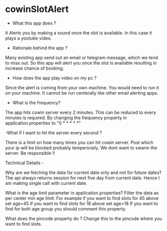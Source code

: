 # cowinSlotAlert

- What this app does ?
 
 It Alerts you by making a sound once the slot is available. In this case it plays a youtube video.
 
 - Rationale behind the app ?

Many existing app send out an email or telegram message, which we tend to miss out. So this app will alert you once the slot is available resulting in increase chance of booking.

- How does the app play video on my pc ?

Since the alert is coming from your own machine. You would need to run it on your machine. It cannot be run centerally like other email alerting apps.

- What is the frequency?

The app hits cowin server every 2 minutes. This can be reduced to every minutes is required.
By changing the frequency property in application.properties to "0 * * * * *"

-What if I want to hit the server every second ?

 There is a limit on how many times you can hit cowin server. Post which your ip will be blocked probably temperoraily.
 We dont want to swarm the server. Be responsible !!


Technical Details -

Why are we fetching the data for current date only and not for future dates?
 The api always returns session for next five day from current date. Hence I am making single call with current date.

What is the age limit parameter in application.properties?
 Filter the data as per center min age limit. 
 For example if you want to find slots for 45  above set age=45
 If you want to find slots for 18 above set age=18
 If you want to find for both age group you should comment this property.

What does the pincode property do ?
 Change this to the pincode where you want to find slots.



